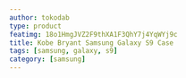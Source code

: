 ```yaml
---
author: tokodab
type: product
featimg: 18o1HmgJVZ2F9thXA1F3QhY7j4YqWYj9c
title: Kobe Bryant Samsung Galaxy S9 Case
tags: [samsung, galaxy, s9]
category: [samsung]
---
```

